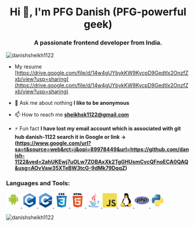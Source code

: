 <h1 align="center">Hi 👋, I'm PFG Danish (PFG-powerful geek)</h1>
<h3 align="center">A passionate frontend developer from India.</h3>

<p align="left"> <img src="https://komarev.com/ghpvc/?username=danishsheikh1122&label=Profile%20views&color=0e75b6&style=flat" alt="danishsheikh1122" /> </p>


- My resume [https://drive.google.com/file/d/14w4gUYbykKW9KycpD9Gedtlx2OnzfZxb/view?usp=sharing](https://drive.google.com/file/d/14w4gUYbykKW9KycpD9Gedtlx2OnzfZxb/view?usp=sharing)

- 💬 Ask me about nothing **I like to be anonymous**

- 📫 How to reach me **sheikhsk1122@gmail.com**

- ⚡ Fun fact **I have lost my email account which is associated with git hub danish-1122 search it in Google or link ->(https://www.google.com/url?sa=t&source=web&rct=j&opi=89978449&url=https://github.com/danish-1122&ved=2ahUKEwj7uOLw7ZOBAxXk2TgGHUsmCvcQFnoECA0QAQ&usg=AOvVaw35XTeBW3tcG-9dMk79DqqZ)**

<h3 align="left">Languages and Tools:</h3>
<p align="left"> <a href="https://developer.android.com" target="_blank" rel="noreferrer"> <img src="https://raw.githubusercontent.com/devicons/devicon/master/icons/android/android-original-wordmark.svg" alt="android" width="40" height="40"/> </a> <a href="https://www.cprogramming.com/" target="_blank" rel="noreferrer"> <img src="https://raw.githubusercontent.com/devicons/devicon/master/icons/c/c-original.svg" alt="c" width="40" height="40"/> </a> <a href="https://www.w3schools.com/cpp/" target="_blank" rel="noreferrer"> <img src="https://raw.githubusercontent.com/devicons/devicon/master/icons/cplusplus/cplusplus-original.svg" alt="cplusplus" width="40" height="40"/> </a> <a href="https://www.w3schools.com/css/" target="_blank" rel="noreferrer"> <img src="https://raw.githubusercontent.com/devicons/devicon/master/icons/css3/css3-original-wordmark.svg" alt="css3" width="40" height="40"/> </a> <a href="https://www.w3.org/html/" target="_blank" rel="noreferrer"> <img src="https://raw.githubusercontent.com/devicons/devicon/master/icons/html5/html5-original-wordmark.svg" alt="html5" width="40" height="40"/> </a> <a href="https://www.java.com" target="_blank" rel="noreferrer"> <img src="https://raw.githubusercontent.com/devicons/devicon/master/icons/java/java-original.svg" alt="java" width="40" height="40"/> </a> <a href="https://developer.mozilla.org/en-US/docs/Web/JavaScript" target="_blank" rel="noreferrer"> <img src="https://raw.githubusercontent.com/devicons/devicon/master/icons/javascript/javascript-original.svg" alt="javascript" width="40" height="40"/> </a> <a href="https://www.linux.org/" target="_blank" rel="noreferrer"> <img src="https://raw.githubusercontent.com/devicons/devicon/master/icons/linux/linux-original.svg" alt="linux" width="40" height="40"/> </a> <a href="https://www.php.net" target="_blank" rel="noreferrer"> <img src="https://raw.githubusercontent.com/devicons/devicon/master/icons/php/php-original.svg" alt="php" width="40" height="40"/> </a> <a href="https://www.python.org" target="_blank" rel="noreferrer"> <img src="https://raw.githubusercontent.com/devicons/devicon/master/icons/python/python-original.svg" alt="python" width="40" height="40"/> </a> </p>

<p><img align="center" src="https://github-readme-stats.vercel.app/api/top-langs?username=danishsheikh1122&show_icons=true&locale=en&layout=compact" alt="danishsheikh1122" /></p>
